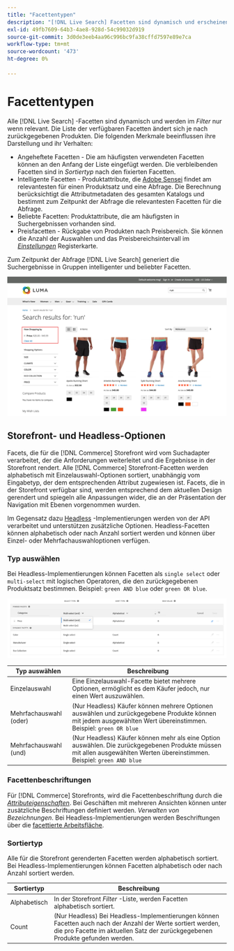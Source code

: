 ```yaml
---
title: "Facettentypen"
description: "[!DNL Live Search] Facetten sind dynamisch und erscheinen bei Bedarf in der Filterliste."
exl-id: 49fb7609-64b3-4ae8-928d-54c99032d919
source-git-commit: 3d0de3eeb4aa96c996bc9fa38cffd7597e89e7ca
workflow-type: tm+mt
source-wordcount: '473'
ht-degree: 0%

---
```


# Facettentypen

Alle [!DNL Live Search] -Facetten sind dynamisch und werden im *Filter* nur wenn relevant. Die Liste der verfügbaren Facetten ändert sich je nach zurückgegebenen Produkten. Die folgenden Merkmale beeinflussen ihre Darstellung und ihr Verhalten:

* Angeheftete Facetten - Die am häufigsten verwendeten Facetten können an den Anfang der Liste eingefügt werden. Die verbleibenden Facetten sind in *Sortiertyp* nach den fixierten Facetten.
* Intelligente Facetten - Produktattribute, die [Adobe Sensei](https://www.adobe.com/sensei.html) findet am relevantesten für einen Produktsatz und eine Abfrage. Die Berechnung berücksichtigt die Attributmetadaten des gesamten Katalogs und bestimmt zum Zeitpunkt der Abfrage die relevantesten Facetten für die Abfrage.
* Beliebte Facetten: Produktattribute, die am häufigsten in Suchergebnissen vorhanden sind.
* Preisfacetten - Rückgabe von Produkten nach Preisbereich. Sie können die Anzahl der Auswahlen und das Preisbereichsintervall im [*Einstellungen*](settings.md) Registerkarte.

Zum Zeitpunkt der Abfrage [!DNL Live Search] generiert die Suchergebnisse in Gruppen intelligenter und beliebter Facetten.

![Facets - Price](assets/storefront-search-results-run-price.png)

## Storefront- und Headless-Optionen

Facets, die für die [!DNL Commerce] Storefront wird vom Suchadapter verarbeitet, der die Anforderungen weiterleitet und die Ergebnisse in der Storefront rendert. Alle [!DNL Commerce] Storefront-Facetten werden alphabetisch mit Einzelauswahl-Optionen sortiert, unabhängig vom Eingabetyp, der dem entsprechenden Attribut zugewiesen ist. Facets, die in der Storefront verfügbar sind, werden entsprechend dem aktuellen Design gerendert und spiegeln alle Anpassungen wider, die an der Präsentation der Navigation mit Ebenen vorgenommen wurden.

Im Gegensatz dazu [Headless](https://developer.adobe.com/commerce/php/architecture/technical-vision/web-api/) -Implementierungen werden von der API verarbeitet und unterstützen zusätzliche Optionen. Headless-Facetten können alphabetisch oder nach Anzahl sortiert werden und können über Einzel- oder Mehrfachauswahloptionen verfügen.

### Typ auswählen

Bei Headless-Implementierungen können Facetten als `single select` oder `multi-select` mit logischen Operatoren, die den zurückgegebenen Produktsatz bestimmen. Beispiel: `green AND blue` oder `green OR blue`.

![Facetten - Typ auswählen](assets/facets-select-type.png)

| Typ auswählen | Beschreibung |
|--- |--- |
| Einzelauswahl | Eine Einzelauswahl-Facette bietet mehrere Optionen, ermöglicht es dem Käufer jedoch, nur einen Wert auszuwählen. |
| Mehrfachauswahl (oder) | (Nur Headless) Käufer können mehrere Optionen auswählen und zurückgegebene Produkte können mit jedem ausgewählten Wert übereinstimmen. Beispiel: `green OR blue` |
| Mehrfachauswahl (und) | (Nur Headless) Käufer können mehr als eine Option auswählen. Die zurückgegebenen Produkte müssen mit allen ausgewählten Werten übereinstimmen. Beispiel: `green AND blue` |

### Facettenbeschriftungen

Für [!DNL Commerce] Storefronts, wird die Facettenbeschriftung durch die [*Attributeigenschaften*](https://experienceleague.adobe.com/docs/commerce-admin/catalog/product-attributes/create/attribute-product-create.html). Bei Geschäften mit mehreren Ansichten können unter zusätzliche Beschriftungen definiert werden. *Verwalten von Bezeichnungen*. Bei Headless-Implementierungen werden Beschriftungen über die [facettierte Arbeitsfläche](faceting-workspace.md).

### Sortiertyp

Alle für die Storefront gerenderten Facetten werden alphabetisch sortiert. Bei Headless-Implementierungen können Facetten alphabetisch oder nach Anzahl sortiert werden.

| Sortiertyp | Beschreibung |
|--- |--- |
| Alphabetisch | In der Storefront *Filter* -Liste, werden Facetten alphabetisch sortiert. |
| Count | (Nur Headless) Bei Headless-Implementierungen können Facetten auch nach der Anzahl der Werte sortiert werden, die pro Facette im aktuellen Satz der zurückgegebenen Produkte gefunden werden. |
